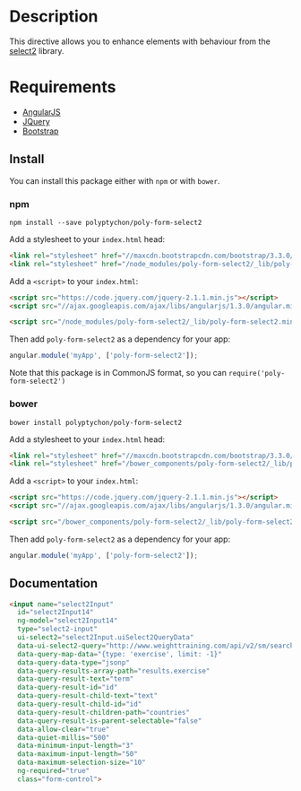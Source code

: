 # Description

This directive allows you to enhance elements with behaviour from the [select2](http://ivaynberg.github.io/select2/) library.

# Requirements

- [AngularJS](http://angularjs.org/)
- [JQuery](http://jquery.com/)
- [Bootstrap](https://github.com/twbs/bootstrap/)

## Install

You can install this package either with `npm` or with `bower`.

### npm

```shell
npm install --save polyptychon/poly-form-select2
```
Add a stylesheet to your `index.html` head:
```html
<link rel="stylesheet" href="//maxcdn.bootstrapcdn.com/bootstrap/3.3.0/css/bootstrap.min.css">
<link rel="stylesheet" href="/node_modules/poly-form-select2/_lib/poly-form-select2.css">
```

Add a `<script>` to your `index.html`:

```html
<script src="https://code.jquery.com/jquery-2.1.1.min.js"></script>
<script src="//ajax.googleapis.com/ajax/libs/angularjs/1.3.0/angular.min.js"></script>

<script src="/node_modules/poly-form-select2/_lib/poly-form-select2.min.js"></script>
```

Then add `poly-form-select2` as a dependency for your app:

```javascript
angular.module('myApp', ['poly-form-select2']);
```

Note that this package is in CommonJS format, so you can `require('poly-form-select2')`

### bower

```shell
bower install polyptychon/poly-form-select2
```

Add a stylesheet to your `index.html` head:
```html
<link rel="stylesheet" href="//maxcdn.bootstrapcdn.com/bootstrap/3.3.0/css/bootstrap.min.css">
<link rel="stylesheet" href="/bower_components/poly-form-select2/_lib/poly-form-select2.css">
```

Add a `<script>` to your `index.html`:

```html
<script src="https://code.jquery.com/jquery-2.1.1.min.js"></script>
<script src="//ajax.googleapis.com/ajax/libs/angularjs/1.3.0/angular.min.js"></script>

<script src="/bower_components/poly-form-select2/_lib/poly-form-select2.min.js"></script>
```

Then add `poly-form-select2` as a dependency for your app:

```javascript
angular.module('myApp', ['poly-form-select2']);
```

## Documentation

```html
<input name="select2Input"
  id="select2Input14"
  ng-model="select2Input14"
  type="select2-input"
  ui-select2="select2Input.uiSelect2QueryData"
  data-ui-select2-query="http://www.weighttraining.com/api/v2/sm/search?types%5B%5D=:type&amp;amp;term=:value&amp;amp;limit=:limit"
  data-query-map-data="{type: 'exercise', limit: -1}"
  data-query-data-type="jsonp"
  data-query-results-array-path="results.exercise"
  data-query-result-text="term"
  data-query-result-id="id"
  data-query-result-child-text="text"
  data-query-result-child-id="id"
  data-query-result-children-path="countries"
  data-query-result-is-parent-selectable="false"
  data-allow-clear="true"
  data-quiet-millis="500"
  data-minimum-input-length="3"
  data-maximum-input-length="50"
  data-maximum-selection-size="10"
  ng-required="true"
  class="form-control">
```
